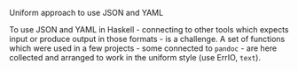 Uniform approach to use JSON and YAML

To use JSON and YAML in Haskell - connecting to other tools which expects input or produce output in those formats - is a challenge.
A set of functions which were used in a few projects - some connected to `pandoc` - are here collected and arranged to work in the uniform style (use ErrIO, `text`).  